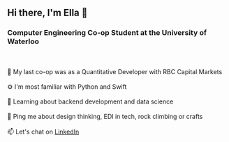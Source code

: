 <h2> Hi there, I'm Ella 👋</h2>

<h3>Computer Engineering Co-op Student at the University of Waterloo</h3>
<br></br>
💼 My last co-op was as a Quantitative Developer with RBC Capital Markets
<br></br>
⚙️ I'm most familiar with Python and Swift
<br></br>
🌱 Learning about backend development and data science
<br></br>
💬 Ping me about design thinking, EDI in tech, rock climbing or crafts
<br></br>
📫 Let's chat on <a href = https://www.linkedin.com/in/ella-smith980/> LinkedIn </a>
